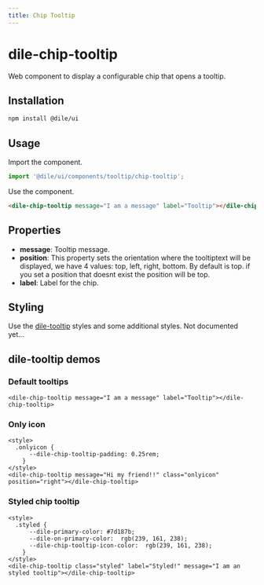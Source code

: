 ```yaml
---
title: Chip Tooltip
---
```


# dile-chip-tooltip

Web component to display a configurable chip that opens a tooltip.

## Installation

```bash
npm install @dile/ui
```

## Usage

Import the component.

```javascript
import '@dile/ui/components/tooltip/chip-tooltip';
```

Use the component.

```html
<dile-chip-tooltip message="I am a message" label="Tooltip"></dile-chip-tooltip>
```

## Properties

- **message**: Tooltip message.
- **position**: This property sets the orientation where the tooltiptext will be displayed, we have 4 values: top, left, right, bottom. By default is top. if you set
a position that doesnt exist the position will be top.
- **label**: Label for the chip.

## Styling

Use the [dile-tooltip](/components/dile-tooltip/) styles and some additional styles. Not documented yet...

## dile-tooltip demos

### Default tooltips

```html:preview
<dile-chip-tooltip message="I am a message" label="Tooltip"></dile-chip-tooltip>
```

### Only icon

```html:preview
<style>
  .onlyicon {
      --dile-chip-tooltip-padding: 0.25rem;
    }
</style>
<dile-chip-tooltip message="Hi my friend!!" class="onlyicon" position="right"></dile-chip-tooltip>
```

### Styled chip tooltip

```html:preview
<style>
  .styled {
      --dile-primary-color: #7d187b; 
      --dile-on-primary-color:  rgb(239, 161, 238);
      --dile-chip-tooltip-icon-color:  rgb(239, 161, 238);
    }
</style>
<dile-chip-tooltip class="styled" label="Styled!" message="I am an styled tooltip"></dile-chip-tooltip>
```